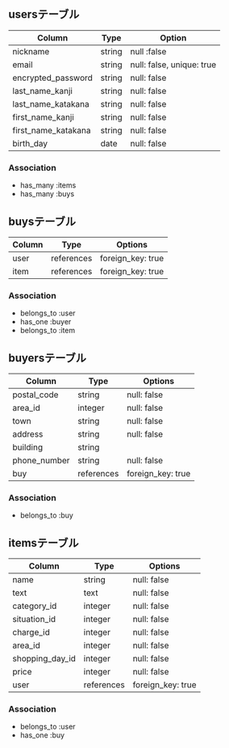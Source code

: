## usersテーブル

| Column              | Type       | Option                    |
| ------------------- |----------- | ------------------------- | 
| nickname            | string     | null :false               |
| email               | string     | null: false, unique: true |
| encrypted_password  | string     | null: false               |
| last_name_kanji     | string     | null: false               |
| last_name_katakana  | string     | null: false               |
| first_name_kanji    | string     | null: false               |
| first_name_katakana | string     | null: false               |
| birth_day           | date       | null: false               |

### Association
- has_many :items
- has_many :buys

## buysテーブル

| Column      | Type       | Options           |
| ----------- | ---------- | ----------------- |
| user        | references | foreign_key: true |
| item        | references | foreign_key: true |

### Association
- belongs_to :user
- has_one :buyer
- belongs_to :item

## buyersテーブル

| Column       | Type       | Options           |
| ------------ | ---------- | ----------------- |
| postal_code  | string     | null: false       |
| area_id      | integer    | null: false       |
| town         | string     | null: false       |
| address      | string     | null: false       |
| building     | string     |                   |
| phone_number | string     | null: false       |
| buy          | references | foreign_key: true |

### Association
- belongs_to :buy

## itemsテーブル

| Column          | Type          | Options           |
| --------------- | ------------- | ----------------- |
| name            | string        | null: false       |
| text            | text          | null: false       |
| category_id     | integer       | null: false       |
| situation_id    | integer       | null: false       |
| charge_id       | integer       | null: false       |
| area_id         | integer       | null: false       |
| shopping_day_id | integer       | null: false       |
| price           | integer       | null: false       |
| user            | references    | foreign_key: true |

### Association
- belongs_to :user
- has_one :buy